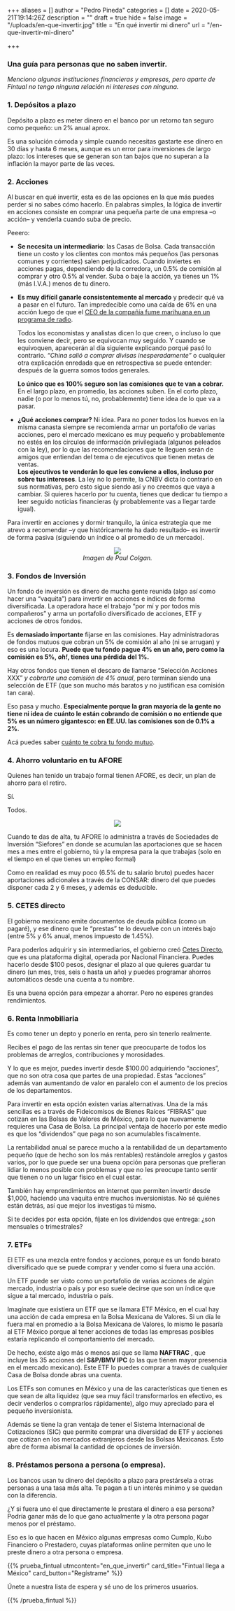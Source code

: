+++
aliases = []
author = "Pedro Pineda"
categories = []
date = 2020-05-21T19:14:26Z
description = ""
draft = true
hide = false
image = "/uploads/en-que-invertir.jpg"
title = "En qué invertir mi dinero"
url = "/en-que-invertir-mi-dinero"

+++
### Una guía para personas que no saben invertir.

_Menciono algunas instituciones financieras y empresas, pero aparte de Fintual no tengo ninguna relación ni intereses con ninguna._

### 1. Depósitos a plazo

Depósito a plazo es meter dinero en el banco por un retorno tan seguro como pequeño: un 2% anual aprox.

Es una solución cómoda y simple cuando necesitas gastarte ese dinero en 30 días y hasta 6 meses, aunque es un error para inversiones de largo plazo: los intereses que se generan son tan bajos que no superan a la inflación la mayor parte de las veces.

### 2. Acciones

Al buscar en qué invertir, esta es de las opciones en la que más puedes perder si no sabes cómo hacerlo. En palabras simples, la lógica de invertir en acciones consiste en comprar una pequeña parte de una empresa –o acción– y venderla cuando suba de precio.

Peeero:

* **Se necesita un intermediario**: las Casas de Bolsa. Cada transacción tiene un costo y los clientes con montos más pequeños (las personas comunes y corrientes) salen perjudicados. Cuando inviertes en acciones pagas, dependiendo de la corredora, un 0.5% de comisión al comprar y otro 0.5% al vender. Suba o baje la acción, ya tienes un 1% (más I.V.A.) menos de tu dinero.
* **Es muy difícil ganarle consistentemente al mercado** y predecir qué va a pasar en el futuro. Tan impredecible como una caída de 6% en una acción luego de que el [CEO de la compañía fume marihuana en un programa de radio](https://www.cnbc.com/2018/09/07/tesla-sinks-8percent-after-bizarre-musk-podcast-appearance-cao-exit.html).

  Todos los economistas y analistas dicen lo que creen, o incluso lo que les conviene decir, pero se equivocan muy seguido. Y cuando se equivoquen, aparecerán al día siguiente explicando porqué pasó lo contrario. _“China salió a comprar divisas inesperadamente”_ o cualquier otra explicación enredada que en retrospectiva se puede entender: después de la guerra somos todos generales.

  **Lo único que es 100% seguro son las comisiones que te van a cobrar.** En el largo plazo, en promedio, las acciones suben. En el corto plazo, nadie (o por lo menos tú, no, probablemente) tiene idea de lo que va a pasar.


* **¿Qué acciones comprar?** Ni idea. Para no poner todos los huevos en la misma canasta siempre se recomienda armar un portafolio de varias acciones, pero el mercado mexicano es muy pequeño y probablemente no estés en los círculos de información privilegiada (algunos peleados con la ley), por lo que las recomendaciones que te lleguen serán de amigos que entiendan del tema o de ejecutivos que tienen metas de ventas.  
  **Los ejecutivos te venderán lo que les conviene a ellos, incluso por sobre tus intereses**. La ley no lo permite, la CNBV dicta lo contrario en sus normativas, pero esto sigue siendo así y no creemos que vaya a cambiar. Si quieres hacerlo por tu cuenta, tienes que dedicar tu tiempo a leer seguido noticias financieras (y probablemente vas a llegar tarde igual).

Para invertir en acciones y dormir tranquilo, la única estrategia que me atrevo a recomendar –y que históricamente ha dado resultado– es invertir de forma pasiva (siguiendo un índice o al promedio de un mercado).

<div style="text-align:center"> <figure> <img src="/uploads/captura-de-pantalla-2020-05-21-a-la-s-16-47-35.png"> <figcaption><i>Imagen de Paul Colgan.</i></figcaption> </figure> </div>

### 3. Fondos de Inversión

Un fondo de inversión es dinero de mucha gente reunida (algo así como hacer una “vaquita”) para invertir en acciones e índices de forma diversificada. La operadora hace el trabajo “por mí y por todos mis compañeros” y arma un portafolio diversificado de acciones, ETF y acciones de otros fondos.

Es **demasiado importante** fijarse en las comisiones. Hay administradoras de fondos mutuos que cobran un 5% de comisión al año (ni se arrugan) y eso es una locura. **Puede que tu fondo pague 4% en un año, pero como la comisión es 5%, _oh!_, tienes una pérdida del 1%.**

Hay otros fondos que tienen el descaro de llamarse “Selección Acciones XXX” _y cobrarte una comisión de 4% anual_, pero terminan siendo una selección de ETF (que son mucho más baratos y no justifican esa comisión tan cara).

Eso pasa y mucho. **Especialmente porque la gran mayoría de la gente no tiene ni idea de cuánto le están cobrando de comisión o no entiende que 5% es un número gigantesco: en EE.UU. las comisiones son de 0.1% a 2%**.

Acá puedes saber [cuánto te cobra tu fondo mutuo](https://www.morningstar.com.mx/mx/screener/fund.aspx#?filtersSelectedValue=%7B%7D&page=1&sortField=legalName&sortOrder=asc).

### 4. Ahorro voluntario en tu AFORE

Quienes han tenido un trabajo formal tienen AFORE, es decir, un plan de ahorro para el retiro.

Sí.

Todos.

<div style="text-align:center"> <figure> <img src="/uploads/coins-1523383_1280.jpg"> </figure> </div>

Cuando te das de alta, tu AFORE lo administra a través de Sociedades de Inversión “Siefores” en donde se acumulan las aportaciones que se hacen mes a mes entre el gobierno, tú y la empresa para la que trabajas (solo en el tiempo en el que tienes un empleo formal)

Como en realidad es muy poco (6.5% de tu salario bruto) puedes hacer aportaciones adicionales a través de la CONSAR: dinero del que puedes disponer cada 2 y 6 meses, y además es deducible.

### 5. CETES directo

El gobierno mexicano emite documentos de deuda pública (como un pagaré), y ese dinero que le “prestas” te lo devuelve con un interés bajo (entre 5% y 6% anual, menos impuesto de 1.45%).

Para poderlos adquirir y sin intermediarios, el gobierno creó [Cetes Directo](https://www.cetesdirecto.com/sites/portal/inicio), que es una plataforma digital, operada por Nacional Financiera. Puedes hacerlo desde $100 pesos, designar el plazo al que quieres guardar tu dinero (un mes, tres, seis o hasta un año) y puedes programar ahorros automáticos desde una cuenta a tu nombre.

Es una buena opción para empezar a ahorrar. Pero no esperes grandes rendimientos.

### 6. Renta Inmobiliaria

Es como tener un depto y ponerlo en renta, pero sin tenerlo realmente.

Recibes el pago de las rentas sin tener que preocuparte de todos los problemas de arreglos, contribuciones y morosidades.

Y lo que es mejor, puedes invertir desde $100.00 adquiriendo “acciones”, que no son otra cosa que partes de una propiedad. Estas “acciones” además van aumentando de valor en paralelo con el aumento de los precios de los departamentos.

Para invertir en esta opción existen varias alternativas. Una de la más sencillas es a través de Fideicomisos de Bienes Raíces “FIBRAS” que cotizan en las Bolsas de Valores de México, para lo que nuevamente requieres una Casa de Bolsa. La principal ventaja de hacerlo por este medio es que los “dividendos” que paga no son acumulables fiscalmente.

La rentabilidad anual se parece mucho a la rentabilidad de un departamento pequeño (que de hecho son los más rentables) restándole arreglos y gastos varios, por lo que puede ser una buena opción para personas que prefieran lidiar lo menos posible con problemas y que no les preocupe tanto sentir que tienen o no un lugar físico en el cual estar.

También hay emprendimientos en internet que permiten invertir desde $1,000, haciendo una vaquita entre muchos inversionistas. No sé quiénes están detrás, así que mejor los investigas tú mismo.

Si te decides por esta opción, fíjate en los dividendos que entrega: ¿son mensuales o trimestrales?

### 7. ETFs

El ETF es una mezcla entre fondos y acciones, porque es un fondo barato diversificado que se puede comprar y vender como si fuera una acción.

Un ETF puede ser visto como un portafolio de varias acciones de algún mercado, industria o país y por eso suele decirse que son un índice que sigue a tal mercado, industria o país.

Imagínate que existiera un ETF que se llamara ETF México, en el cual hay una acción de cada empresa en la Bolsa Mexicana de Valores. Si un día le fuera mal en promedio a la Bolsa Mexicana de Valores, lo mismo le pasaría al ETF México porque al tener acciones de todas las empresas posibles estaría replicando el comportamiento del mercado.

De hecho, existe algo más o menos así que se llama **NAFTRAC** , que incluye las 35 acciones del **S&P/BMV IPC** (o las que tienen mayor presencia en el mercado mexicano). Este ETF lo puedes comprar a través de cualquier Casa de Bolsa donde abras una cuenta.

Los ETFs son comunes en México y una de las características que tienen es que sean de alta liquidez (que sea muy fácil transformarlos en efectivo, es decir venderlos o comprarlos rápidamente), algo muy apreciado para el pequeño inversionista.

Además se tiene la gran ventaja de tener el Sistema Internacional de Cotizaciones (SIC) que permite comprar una diversidad de ETF y acciones que cotizan en los mercados extranjeros desde las Bolsas Mexicanas. Esto abre de forma abismal la cantidad de opciones de inversión.

### 8. Préstamos persona a persona (o empresa).

Los bancos usan tu dinero del depósito a plazo para prestársela a otras personas a una tasa más alta. Te pagan a ti un interés mínimo y se quedan con la diferencia.

¿Y si fuera uno el que directamente le prestara el dinero a esa persona? Podría ganar más de lo que gano actualmente y la otra persona pagar menos por el préstamo.

Eso es lo que hacen en México algunas empresas como Cumplo, Kubo Financiero o Prestadero, cuyas plataformas online permiten que uno le preste dinero a otra persona o empresa.

{{% prueba_fintual
utmcontent="en_que_invertir"
card_title="Fintual llega a México"
card_button="Regístrame" %}}

Únete a nuestra lista de espera y sé uno de los primeros usuarios.

{{% /prueba_fintual %}}